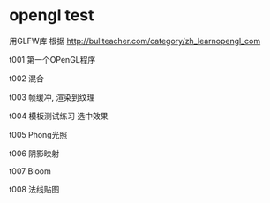 # opengl test

用GLFW库  根据 http://bullteacher.com/category/zh_learnopengl_com

t001   第一个OPenGL程序  
   
t002   混合  

t003   帧缓冲,  渲染到纹理  

t004   模板测试练习  选中效果  

t005   Phong光照  

t006   阴影映射 

t007   Bloom

t008   法线贴图
